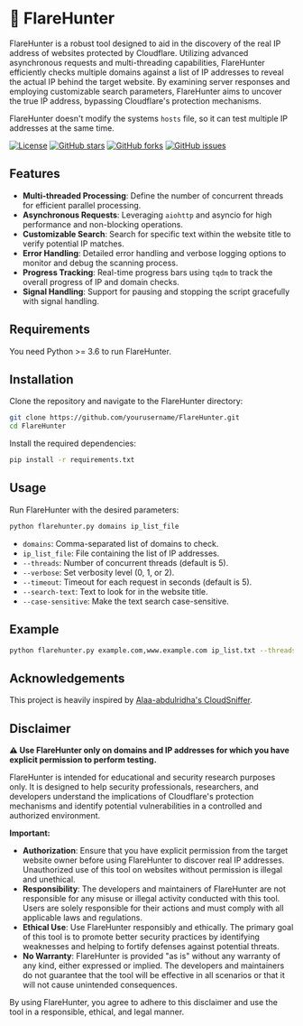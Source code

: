 # 🐍 FlareHunter

FlareHunter is a robust tool designed to aid in the discovery of the real IP address of websites protected by Cloudflare. Utilizing advanced asynchronous requests and multi-threading capabilities, FlareHunter efficiently checks multiple domains against a list of IP addresses to reveal the actual IP behind the target website. By examining server responses and employing customizable search parameters, FlareHunter aims to uncover the true IP address, bypassing Cloudflare's protection mechanisms.

FlareHunter doesn't modify the systems `hosts` file, so it can test multiple IP addresses at the same time.

[![License](https://img.shields.io/github/license/steffenkloster/FlareHunter)](https://github.com/steffenkloster/FlareHunter/blob/main/LICENSE)
[![GitHub stars](https://img.shields.io/github/stars/steffenkloster/FlareHunter)](https://github.com/steffenkloster/FlareHunter/stargazers)
[![GitHub forks](https://img.shields.io/github/forks/steffenkloster/FlareHunter)](https://github.com/steffenkloster/FlareHunter/network/members)
[![GitHub issues](https://img.shields.io/github/issues/steffenkloster/FlareHunter)](https://github.com/steffenkloster/FlareHunter/issues)

## Features

- **Multi-threaded Processing**: Define the number of concurrent threads for efficient parallel processing.
- **Asynchronous Requests**: Leveraging `aiohttp` and asyncio for high performance and non-blocking operations.
- **Customizable Search**: Search for specific text within the website title to verify potential IP matches.
- **Error Handling**: Detailed error handling and verbose logging options to monitor and debug the scanning process.
- **Progress Tracking**: Real-time progress bars using `tqdm` to track the overall progress of IP and domain checks.
- **Signal Handling**: Support for pausing and stopping the script gracefully with signal handling.

## Requirements

You need Python >= 3.6 to run FlareHunter.

## Installation

Clone the repository and navigate to the FlareHunter directory:

```bash
git clone https://github.com/yourusername/FlareHunter.git
cd FlareHunter
```
Install the required dependencies:

```bash
pip install -r requirements.txt
```

## Usage

Run FlareHunter with the desired parameters:

```bash
python flarehunter.py domains ip_list_file
```

* `domains`: Comma-separated list of domains to check.
* `ip_list_file`: File containing the list of IP addresses.
* `--threads`: Number of concurrent threads (default is 5).
* `--verbose`: Set verbosity level (0, 1, or 2).
* `--timeout`: Timeout for each request in seconds (default is 5).
* `--search-text`: Text to look for in the website title.
* `--case-sensitive`: Make the text search case-sensitive.

## Example

```bash
python flarehunter.py example.com,www.example.com ip_list.txt --threads 10 --verbose 2 --timeout 10 --search-text "Welcome" --case-sensitive
```

## Acknowledgements

This project is heavily inspired by [Alaa-abdulridha's CloudSniffer](https://github.com/Alaa-abdulridha/CloudSniffer "Github Repo").

## Disclaimer

**⚠️ Use FlareHunter only on domains and IP addresses for which you have explicit permission to perform testing.**

FlareHunter is intended for educational and security research purposes only. It is designed to help security professionals, researchers, and developers understand the implications of Cloudflare's protection mechanisms and identify potential vulnerabilities in a controlled and authorized environment.

**Important:**

- **Authorization**: Ensure that you have explicit permission from the target website owner before using FlareHunter to discover real IP addresses. Unauthorized use of this tool on websites without permission is illegal and unethical.
- **Responsibility**: The developers and maintainers of FlareHunter are not responsible for any misuse or illegal activity conducted with this tool. Users are solely responsible for their actions and must comply with all applicable laws and regulations.
- **Ethical Use**: Use FlareHunter responsibly and ethically. The primary goal of this tool is to promote better security practices by identifying weaknesses and helping to fortify defenses against potential threats.
- **No Warranty**: FlareHunter is provided "as is" without any warranty of any kind, either expressed or implied. The developers and maintainers do not guarantee that the tool will be effective in all scenarios or that it will not cause unintended consequences.

By using FlareHunter, you agree to adhere to this disclaimer and use the tool in a responsible, ethical, and legal manner.
